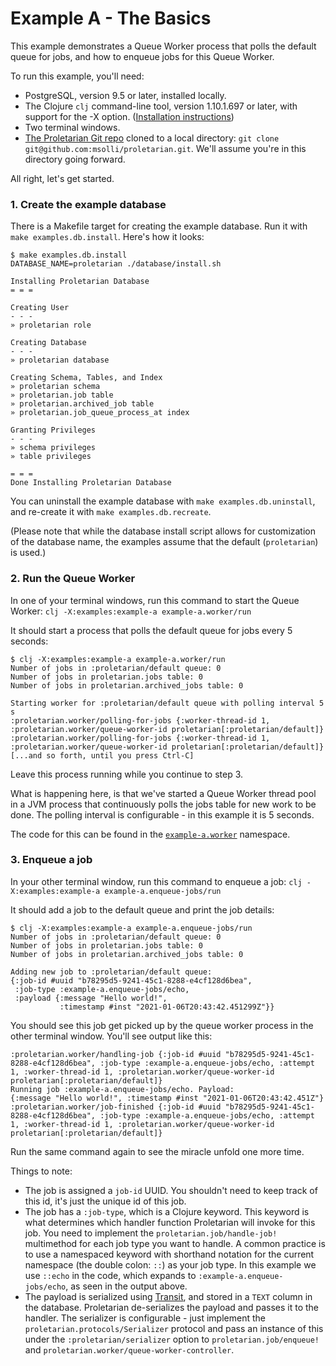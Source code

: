 # Example A - The Basics

This example demonstrates a Queue Worker process that polls the default queue
for jobs, and how to enqueue jobs for this Queue Worker.

To run this example, you'll need:

- PostgreSQL, version 9.5 or later, installed locally.
- The Clojure `clj` command-line tool, version 1.10.1.697 or later, with support
  for the -X option.
  ([Installation instructions](https://clojure.org/guides/getting_started))
- Two terminal windows.
- [The Proletarian Git repo](https://github.com/msolli/proletarian) cloned to a
  local directory: `git clone git@github.com:msolli/proletarian.git`. We'll
  assume you're in this directory going forward.

All right, let's get started.

### 1. Create the example database

There is a Makefile target for creating the example database. Run it with
`make examples.db.install`. Here's how it looks:

```
$ make examples.db.install
DATABASE_NAME=proletarian ./database/install.sh

Installing Proletarian Database
= = =

Creating User
- - -
» proletarian role

Creating Database
- - -
» proletarian database

Creating Schema, Tables, and Index
» proletarian schema
» proletarian.job table
» proletarian.archived_job table
» proletarian.job_queue_process_at index

Granting Privileges
- - -
» schema privileges
» table privileges

= = =
Done Installing Proletarian Database
```

You can uninstall the example database with `make examples.db.uninstall`, and
re-create it with `make examples.db.recreate`.

(Please note that while the database install script allows for customization of
the database name, the examples assume that the default (`proletarian`)
is used.)

### 2. Run the Queue Worker

In one of your terminal windows, run this command to start the Queue Worker:
`clj -X:examples:example-a example-a.worker/run`

It should start a process that polls the default queue for jobs every 5 seconds:

```
$ clj -X:examples:example-a example-a.worker/run
Number of jobs in :proletarian/default queue: 0
Number of jobs in proletarian.jobs table: 0
Number of jobs in proletarian.archived_jobs table: 0

Starting worker for :proletarian/default queue with polling interval 5 s
:proletarian.worker/polling-for-jobs {:worker-thread-id 1, :proletarian.worker/queue-worker-id proletarian[:proletarian/default]}
:proletarian.worker/polling-for-jobs {:worker-thread-id 1, :proletarian.worker/queue-worker-id proletarian[:proletarian/default]}
[...and so forth, until you press Ctrl-C]
```

Leave this process running while you continue to step 3.

What is happening here, is that we've started a Queue Worker thread pool in a
JVM process that continuously polls the jobs table for new work to be done. The
polling interval is configurable - in this example it is 5 seconds.

The code for this can be found in
the [`example-a.worker`](https://github.com/msolli/proletarian/blob/main/examples/a/example_a/worker.clj)
namespace.

### 3. Enqueue a job

In your other terminal window, run this command to enqueue a job:
`clj -X:examples:example-a example-a.enqueue-jobs/run`

It should add a job to the default queue and print the job details:

```
$ clj -X:examples:example-a example-a.enqueue-jobs/run
Number of jobs in :proletarian/default queue: 0
Number of jobs in proletarian.jobs table: 0
Number of jobs in proletarian.archived_jobs table: 0

Adding new job to :proletarian/default queue:
{:job-id #uuid "b78295d5-9241-45c1-8288-e4cf128d6bea",
 :job-type :example-a.enqueue-jobs/echo,
 :payload {:message "Hello world!",
           :timestamp #inst "2021-01-06T20:43:42.451299Z"}}
```

You should see this job get picked up by the queue worker process in the other
terminal window. You'll see output like this:

```
:proletarian.worker/handling-job {:job-id #uuid "b78295d5-9241-45c1-8288-e4cf128d6bea", :job-type :example-a.enqueue-jobs/echo, :attempt 1, :worker-thread-id 1, :proletarian.worker/queue-worker-id proletarian[:proletarian/default]}
Running job :example-a.enqueue-jobs/echo. Payload:
{:message "Hello world!", :timestamp #inst "2021-01-06T20:43:42.451Z"}
:proletarian.worker/job-finished {:job-id #uuid "b78295d5-9241-45c1-8288-e4cf128d6bea", :job-type :example-a.enqueue-jobs/echo, :attempt 1, :worker-thread-id 1, :proletarian.worker/queue-worker-id proletarian[:proletarian/default]}
```

Run the same command again to see the miracle unfold one more time.

Things to note:

- The job is assigned a `job-id` UUID. You shouldn't need to keep track of this
  id, it's just the unique id of this job.
- The job has a `:job-type`, which is a Clojure keyword. This keyword is what
  determines which handler function Proletarian will invoke for this job. You
  need to implement the `proletarian.job/handle-job!` multimethod for each job
  type you want to handle. A common practice is to use a namespaced keyword with
  shorthand notation for the current namespace (the double colon: `::`)
  as your job type. In this example we use `::echo` in the code, which expands
  to `:example-a.enqueue-jobs/echo`, as seen in the output above.
- The payload is serialized
  using [Transit](https://github.com/cognitect/transit-clj), and stored in
  a `TEXT` column in the database. Proletarian de-serializes the payload and
  passes it to the handler. The serializer is configurable - just implement
  the `proletarian.protocols/Serializer` protocol and pass an instance of this
  under the `:proletarian/serializer` option to
  `proletarian.job/enqueue!` and `proletarian.worker/queue-worker-controller`.